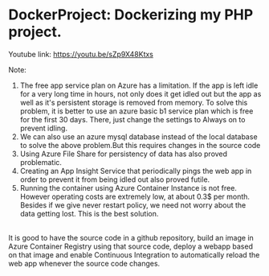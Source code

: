 # DockerProject: Dockerizing my PHP project.

Youtube link:
https://youtu.be/sZp9X48Ktxs


Note: 
1. The free app service plan on Azure has a limitation.
If the app is left idle for a very long time in hours, not only does it get idled out but the app as well as it's persistent storage is removed from memory.
To solve this problem, it is better to use an azure basic b1 service plan which is free for the first 30 days. There, just change the settings to Always on to prevent idling.
2. We can also use an azure mysql database instead of the local database to solve the above problem.But this requires changes in the source code
3. Using Azure File Share for persistency of data has also proved problematic.
4. Creating an App Insight Service that periodically pings the web app in order to prevent it from being idled out also proved futile.
5. Running the container using Azure Container Instance is not free. However operating costs are extremely low, at about 0.3$ per month. Besides if we give never restart policy, we need not worry about the data getting lost. This is the best solution.
<br>
It is good to have the source code in a github repository, build an image in Azure Container Registry using that source code, deploy a webapp based on that image and enable Continuous Integration to automatically reload the web app whenever the source code changes.

